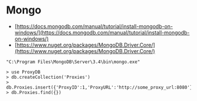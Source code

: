 # Mongo



* [https://docs.mongodb.com/manual/tutorial/install-mongodb-on-windows/](https://docs.mongodb.com/manual/tutorial/install-mongodb-on-windows/)
* [https://www.nuget.org/packages/MongoDB.Driver.Core/](https://www.nuget.org/packages/MongoDB.Driver.Core/)

```text
"C:\Program Files\MongoDB\Server\3.4\bin\mongo.exe"

> use ProxyDB
> db.createCollection('Proxies')
> db.Proxies.insert({'ProxyID':1,'ProxyURL':'http://some_proxy_url:8080'})
> db.Proxies.find({})
```


